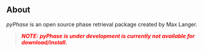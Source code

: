 ## About
*pyPhase* is an open source phase retrieval package created by Max Langer.

[\\]: # (Add links, contacts)


> <span style="color:red"> ***NOTE:*** 
> ***pyPhase is under development is currently not available for download/install.*** </span>